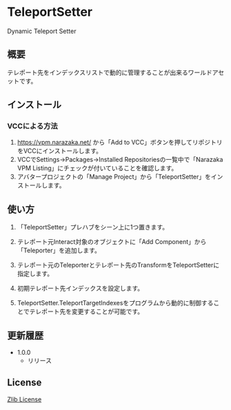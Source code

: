 # TeleportSetter

Dynamic Teleport Setter

## 概要

テレポート先をインデックスリストで動的に管理することが出来るワールドアセットです。

## インストール

### VCCによる方法

1. https://vpm.narazaka.net/ から「Add to VCC」ボタンを押してリポジトリをVCCにインストールします。
2. VCCでSettings→Packages→Installed Repositoriesの一覧中で「Narazaka VPM Listing」にチェックが付いていることを確認します。
3. アバタープロジェクトの「Manage Project」から「TeleportSetter」をインストールします。

## 使い方

1. 「TeleportSetter」プレハブをシーン上に1つ置きます。

2. テレポート元Interact対象のオブジェクトに「Add Component」から「Teleporter」を追加します。

3. テレポート元のTeleporterとテレポート先のTransformをTeleportSetterに指定します。

4. 初期テレポート先インデックスを設定します。

5. TeleportSetter.TeleportTargetIndexesをプログラムから動的に制御することでテレポート先を変更することが可能です。

## 更新履歴

- 1.0.0
  - リリース

## License

[Zlib License](LICENSE.txt)
